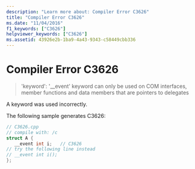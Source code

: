 ```yaml
---
description: "Learn more about: Compiler Error C3626"
title: "Compiler Error C3626"
ms.date: "11/04/2016"
f1_keywords: ["C3626"]
helpviewer_keywords: ["C3626"]
ms.assetid: 43926e2b-1ba9-4a43-9343-c58449cbb336
---
```

# Compiler Error C3626

> 'keyword': '__event' keyword can only be used on COM interfaces, member functions and data members that are pointers to delegates

A keyword was used incorrectly.

The following sample generates C3626:

```cpp
// C3626.cpp
// compile with: /c
struct A {
   __event int i;   // C3626
// try the following line instead
// __event int i();
};
```
